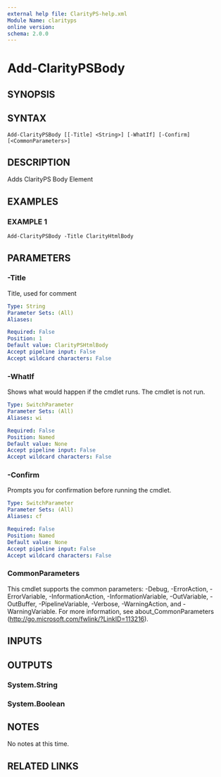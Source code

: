 ```yaml
---
external help file: ClarityPS-help.xml
Module Name: clarityps
online version:
schema: 2.0.0
---
```


# Add-ClarityPSBody

## SYNOPSIS

## SYNTAX

```
Add-ClarityPSBody [[-Title] <String>] [-WhatIf] [-Confirm] [<CommonParameters>]
```

## DESCRIPTION
Adds ClarityPS Body Element

## EXAMPLES

### EXAMPLE 1
```
Add-ClarityPSBody -Title ClarityHtmlBody
```

## PARAMETERS

### -Title
Title, used for comment

```yaml
Type: String
Parameter Sets: (All)
Aliases:

Required: False
Position: 1
Default value: ClarityPSHtmlBody
Accept pipeline input: False
Accept wildcard characters: False
```

### -WhatIf
Shows what would happen if the cmdlet runs.
The cmdlet is not run.

```yaml
Type: SwitchParameter
Parameter Sets: (All)
Aliases: wi

Required: False
Position: Named
Default value: None
Accept pipeline input: False
Accept wildcard characters: False
```

### -Confirm
Prompts you for confirmation before running the cmdlet.

```yaml
Type: SwitchParameter
Parameter Sets: (All)
Aliases: cf

Required: False
Position: Named
Default value: None
Accept pipeline input: False
Accept wildcard characters: False
```

### CommonParameters
This cmdlet supports the common parameters: -Debug, -ErrorAction, -ErrorVariable, -InformationAction, -InformationVariable, -OutVariable, -OutBuffer, -PipelineVariable, -Verbose, -WarningAction, and -WarningVariable.
For more information, see about_CommonParameters (http://go.microsoft.com/fwlink/?LinkID=113216).

## INPUTS

## OUTPUTS

### System.String

### System.Boolean

## NOTES
No notes at this time.

## RELATED LINKS
